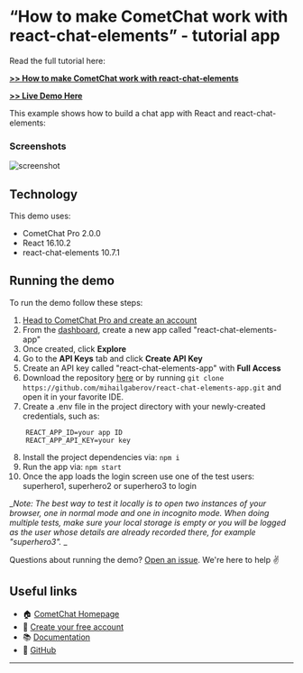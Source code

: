 # “How to make CometChat work with react-chat-elements” - tutorial app

Read the full tutorial here:

[**>> How to make CometChat work with react-chat-elements**](https://www.cometchat.com/tutorials/react-chat-elements-tutorial/?utm_**source**=github&utm_medium=example-code-readme)

[**>> Live Demo Here**](https://practical-engelbart-23d396.netlify.com/)

This example shows how to build a chat app with React and react-chat-elements:

### Screenshots
![screenshot](https://github.com/mihailgaberov/react-chat-elements-app/blob/master/screenshots/react-chat-elements.gif)

## Technology
This demo uses:

* CometChat Pro 2.0.0
* React 16.10.2
* react-chat-elements 10.7.1
  
## Running the demo

To run the demo follow these steps:

1. [Head to CometChat Pro and create an account](https://cometchat.com/pro?utm_source=github&utm_medium=example-code-readme)
2. From the [dashboard](https://app.cometchat.com/?utm_source=github&utm_medium=example-code-readme), create a new app called "react-chat-elements-app"
3. Once created, click **Explore**
4. Go to the **API Keys** tab and click **Create API Key**
5. Create an API key called "react-chat-elements-app" with **Full Access**
6. Download the repository [here](https://github.com/mihailgaberov/react-chat-elements-app/archive/master.zip) or by running `git clone https://github.com/mihailgaberov/react-chat-elements-app.git` and open it in your favorite IDE.
7. Create a .env file in the project directory with your newly-created credentials, such as:
```
    REACT_APP_ID=your app ID
    REACT_APP_API_KEY=your key
```
8. Install the project dependencies via: `npm i`
9. Run the app via: `npm start`
10. Once the app loads the login screen use one of the test users: superhero1, superhero2 or superhero3 to login

__Note: The best way to test it locally is to open two instances of your browser, one in normal mode and one in incognito mode. When doing multiple tests, make sure your local storage is empty or you will be logged as the user whose details are already recorded there, for example "superhero3"._
_

Questions about running the demo? [Open an issue](https://github.com/mihailgaberov/react-chat-elements-app/issues). We're here to help ✌️


## Useful links

- 🏠 [CometChat Homepage](https://cometchat.com/pro?utm_source=github&utm_medium=example-code-readme)
- 🚀 [Create your free account](https://app.cometchat.com?utm_source=github&utm_medium=example-code-readme)
- 📚 [Documentation](https://prodocs.cometchat.com/docs?utm_source=github&utm_medium=example-code-readme)
- 👾 [GitHub](https://github.com/CometChat-Pro)
****
